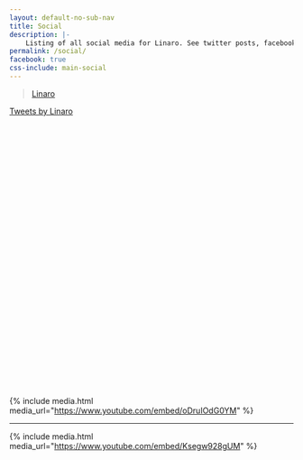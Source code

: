 ```yaml
---
layout: default-no-sub-nav
title: Social
description: |-
    Listing of all social media for Linaro. See twitter posts, facebook, blogs, and images.
permalink: /social/
facebook: true
css-include: main-social
---
```

<div class="col-sm-4 social-col">
<div class="row icon-row">
<div class="col-xs-12 text-center social-media-icon-col">
<a href="https://www.facebook.com/{{site.data.company.facebook_username}}">
<i class="icon-facebook social-media-icon"></i>
</a>
</div>
</div>
<div class="row text-center">
<div class="fb-page" data-href="https://www.facebook.com/LinaroOrg" data-tabs="timeline" data-small-header="false" data-adapt-container-width="true" data-hide-cover="false" data-show-facepile="false"><blockquote cite="https://www.facebook.com/LinaroOrg" class="fb-xfbml-parse-ignore"><a href="https://www.facebook.com/LinaroOrg">Linaro</a></blockquote></div>
</div>

</div>
<div class="col-sm-4 social-col">

<div class="row icon-row">
<div class="col-xs-12 text-center social-media-icon-col">
<a href="https://www.twitter.com/{{site.data.company.twitter_username}}">
<i class="icon-twitter social-media-icon"></i>
</a>
</div>
</div>

<div class="row social-content-row">
<div class="twitter-embed" style="height:500px; overflow-y:scroll;">
<a class="twitter-timeline" href="https://twitter.com/LinaroOrg?ref_src=twsrc%5Etfw">Tweets by Linaro</a> <script async src="https://platform.twitter.com/widgets.js" charset="utf-8"></script>
</div>
</div>
</div>
<div class="col-sm-4 social-col">

<div class="row icon-row">
<div class="col-xs-12 text-center social-media-icon-col">
<a href="https://www.youtube.com/{{site.data.company.youtube_username}}">
<i class="icon-youtube social-media-icon"></i>
</a>
</div>
</div>

<div class="row social-content-row">

<div style="height: 500px; overflow-y:auto;">

{% include media.html media_url="https://www.youtube.com/embed/oDruIOdG0YM" %}

<hr>

{% include media.html media_url="https://www.youtube.com/embed/Ksegw928gUM" %}

</div>

</div>

</div>